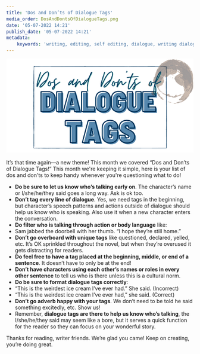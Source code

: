 ```yaml
---
title: 'Dos and Don’ts of Dialogue Tags'
media_order: DosAndDontsOfDialogueTags.png
date: '05-07-2022 14:21'
publish_date: '05-07-2022 14:21'
metadata:
    keywords: 'writing, editing, self editing, dialogue, writing dialogue'
---
```


![Dos And Don'ts Of Dialogue Tags](DosAndDontsOfDialogueTags.png "DosAndDontsOfDialogueTags")

It’s that time again—a new theme! This month we covered “Dos and Don’ts of Dialogue Tags!” This month we're keeping it simple, here is your list of dos and don'ts to keep handy whenever you're questioning what to do!

* **Do be sure to let us know who’s talking early on**. The character’s name or I/she/he/they said goes a long way. Ask is ok too. 
* **Don’t tag every line of dialogue**. Yes, we need tags in the beginning, but character’s speech patterns and actions outside of dialogue should help us know who is speaking. Also use it when a new character enters the conversation. 
* **Do filter who is talking through action or body language** like: 
 * Sam jabbed the doorbell with her thumb. “I hope they’re still home.”
* **Don’t go overboard with unique tags** like questioned, declared, yelled, etc. It’s OK sprinkled throughout the novel, but when they’re overused it gets distracting for readers. 
* **Do feel free to have a tag placed at the beginning, middle, or end of a sentence**. It doesn’t have to only be at the end! 
* **Don’t have characters using each other’s names or roles in every other sentence** to tell us who is there unless this is a cultural norm. 
* **Do be sure to format dialogue tags correctly**:
 * “This is the weirdest ice cream I’ve ever had.” She said. (Incorrect)
 * “This is the weirdest ice cream I’ve ever had,” she said. (Correct)
* **Don’t go adverb happy with your tags**. We don’t need to be told he said something excitedly, etc. Show us! 
* Remember, **dialogue tags are there to help us know who’s talking**, the I/she/he/they said may seem like a bore, but it serves a quick function for the reader so they can focus on your wonderful story. 

Thanks for reading, writer friends. We’re glad you came! Keep on creating, you’re doing great. 
